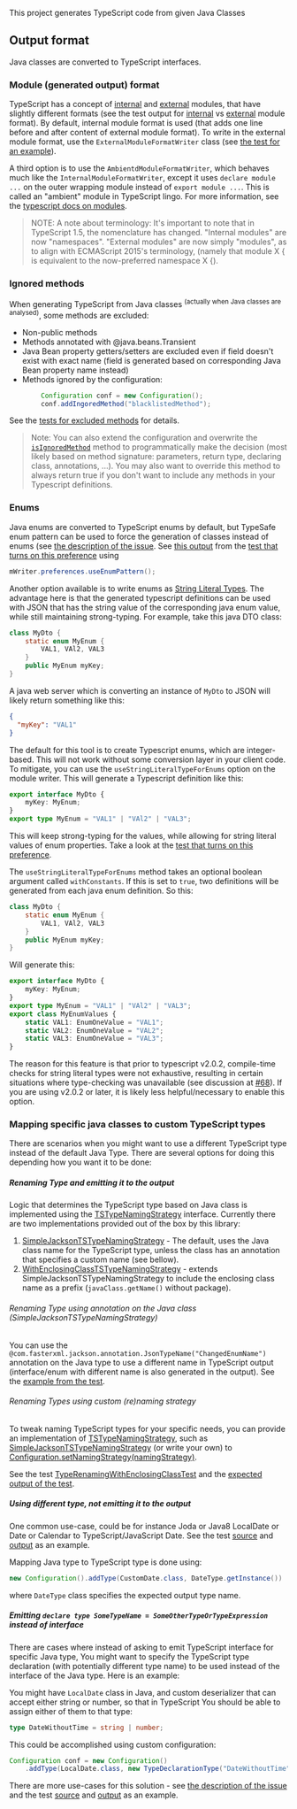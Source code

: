 This project generates TypeScript code from given Java Classes

## Output format
Java classes are converted to TypeScript interfaces.


### Module (generated output) format
TypeScript has a concept of [internal](http://www.typescriptlang.org/Handbook#modules) and [external](http://www.typescriptlang.org/Handbook#modules-going-external) modules, that have slightly different formats (see the test output for [internal](src/test/resources/java2typescript/jackson/module/DefinitionGeneratorTest.internalModuleFormat.d.ts) vs [external](src/test/resources/java2typescript/jackson/module/DefinitionGeneratorTest.externalModuleFormat.d.ts) module format). By default, internal module format is used (that adds one line before and after content of external module format). To write in the external module format, use the `ExternalModuleFormatWriter` class (see [the test for an example](src/test/java/java2typescript/jackson/module/DefinitionGeneratorTest.java#L85-L97)).

A third option is to use the `AmbientdModuleFormatWriter`, which behaves much like the `InternalModuleFormatWriter`, except it uses `declare module ...` on the outer wrapping module instead of `export module ...`. This is called an "ambient" module in TypeScript lingo. For more information, see the [typescript docs on modules](https://www.typescriptlang.org/docs/handbook/modules.html).

>NOTE: A note about terminology: It's important to note that in TypeScript 1.5, the nomenclature has changed. "Internal modules" are now "namespaces". "External modules" are now simply "modules", as to align with ECMAScript 2015's terminology, (namely that module X { is equivalent to the now-preferred namespace X {).

### Ignored methods
When generating TypeScript from Java classes <sup>(actually when Java classes are analysed)</sup>, some methods are excluded:
* Non-public methods
* Methods annotated with @java.beans.Transient
* Java Bean property getters/setters are excluded even if field doesn't exist with exact name (field is generated based on corresponding Java Bean property name instead)
* Methods ignored by the configuration:

```Java
		Configuration conf = new Configuration();
		conf.addIngoredMethod("blacklistedMethod");
```

See the [tests for excluded methods](src/test/java/java2typescript/jackson/module/ExcludedMethodsTest.java#L33-L65) for details.

> Note: You can also extend the configuration and overwrite the [`isIgnoredMethod`](src/main/java/java2typescript/jackson/module/Configuration.java#L44-L49) method to programmatically make the decision (most likely based on method signature: parameters, return type, declaring class, annotations, ...). You may also want to override this method to always return true if you don't want to include any methods in your Typescript definitions.


### Enums
Java enums are converted to TypeScript enums by default,
but TypeSafe enum pattern can be used to force the generation of classes instead of enums (see [the description of the issue](https://github.com/raphaeljolivet/java2typescript/issues/13).
See [this output](src/test/resources/java2typescript/jackson/module/WriterPreferencesTest.enumToEnumPattern.d.ts) from the [test that turns on this preference](src/test/java/java2typescript/jackson/module/WriterPreferencesTest.java#L49) using

```Java
mWriter.preferences.useEnumPattern();
```

Another option available is to write enums as [String Literal Types](https://www.typescriptlang.org/docs/handbook/advanced-types.html#string-literal-types).
The advantage here is that the generated typescript definitions can be used with JSON that has the string value of the corresponding java enum value, while still maintaining
strong-typing. For example, take this java DTO class:

```java
class MyDto {
    static enum MyEnum {
        VAL1, VAl2, VAL3
    }
    public MyEnum myKey;
}

```

A java web server which is converting an instance of `MyDto` to JSON will likely return something like this:

```json
{
  "myKey": "VAL1"
}
```

The default for this tool is to create Typescript enums, which are integer-based. This will not work without some
conversion layer in your client code. To mitigate, you can use the `useStringLiteralTypeForEnums` option on the module
writer. This will generate a Typescript definition like this:

```TypeScript
export interface MyDto {
    myKey: MyEnum;
}
export type MyEnum = "VAL1" | "VAl2" | "VAL3";
```

This will keep strong-typing for the values, while allowing for string literal values of enum properties. Take a look at
the [test that turns on this preference](src/test/java/java2typescript/jackson/module/WriterPreferencesTest.java#L67).

The `useStringLiteralTypeForEnums` method takes an optional boolean argument called `withConstants`. If this is set to `true`, two definitions will be generated from each java enum definition. So this:

```Java
class MyDto {
    static enum MyEnum {
        VAL1, VAl2, VAL3
    }
    public MyEnum myKey;
}
```

Will generate this:

```TypeScript
export interface MyDto {
    myKey: MyEnum;
}
export type MyEnum = "VAL1" | "VAl2" | "VAL3";
export class MyEnumValues {
    static VAL1: EnumOneValue = "VAL1";
    static VAL2: EnumOneValue = "VAL2";
    static VAL3: EnumOneValue = "VAL3";
}
```

The reason for this feature is that prior to typescript v2.0.2, compile-time checks for string literal types were not exhaustive, resulting in certain situations where type-checking was unavailable (see discussion at [#68](https://github.com/raphaeljolivet/java2typescript/issues/68)). If you are using v2.0.2 or later, it is likely less helpful/necessary to enable this option.


### Mapping specific java classes to custom TypeScript types
There are scenarios when you might want to use a different TypeScript type instead of the default Java Type. There are several options for doing this depending how you want it to be done:

##### Renaming Type and emitting it to the output
Logic that determines the TypeScript type based on Java class is implemented using the [TSTypeNamingStrategy](src/main/java/java2typescript/jackson/module/conf/typename/TSTypeNamingStrategy.java) interface. Currently there are two implementations provided out of the box by this library:
1. [SimpleJacksonTSTypeNamingStrategy](src/main/java/java2typescript/jackson/module/conf/typename/SimpleJacksonTSTypeNamingStrategy.java) - The default, uses the Java class name for the TypeScript type, unless the class has an annotation that specifies a custom name (see bellow).
1. [WithEnclosingClassTSTypeNamingStrategy](jackson/module/conf/typename/WithEnclosingClassTSTypeNamingStrategy.java) - extends SimpleJacksonTSTypeNamingStrategy to include the enclosing class name as a prefix (`javaClass.getName()` without package).

###### Renaming Type using annotation on the Java class (SimpleJacksonTSTypeNamingStrategy)
You can use the `@com.fasterxml.jackson.annotation.JsonTypeName("ChangedEnumName")` annotation on the Java type to use a different name in TypeScript output (interface/enum with different name is also generated in the output).
See the [example from the test](src/test/java/java2typescript/jackson/module/DefinitionGeneratorTest.java#L37).

###### Renaming Types using custom (re)naming strategy
To tweak naming TypeScript types for your specific needs, you can provide an implementation of [TSTypeNamingStrategy](src/main/java/java2typescript/jackson/module/conf/typename/TSTypeNamingStrategy.java), such as [SimpleJacksonTSTypeNamingStrategy](src/main/java/java2typescript/jackson/module/conf/typename/SimpleJacksonTSTypeNamingStrategy.java) (or write your own) to [Configuration.setNamingStrategy(namingStrategy)](src/main/java/java2typescript/jackson/module/Configuration.java#L61).

See the test [TypeRenamingWithEnclosingClassTest](src/test/java/java2typescript/jackson/module/TypeRenamingWithEnclosingClassTest.java#L34) and the [expected output of the test](src/test/resources/java2typescript/jackson/module/TypeRenamingWithEnclosingClassTest.twoClassesWithSameName.d.ts#L1).


##### Using different type, not emitting it to the output
One common use-case, could be for instance Joda or Java8 LocalDate or Date or Calendar to TypeScript/JavaScript Date.
See the test [source](src/test/java/java2typescript/jackson/module/CustomTypeDefinitionGeneratorTest.java#L57) and [output](src/test/resources/java2typescript/jackson/module/CustomTypeDefinitionGeneratorTest.classWithCustomTypeFields.d.ts) as an example.

Mapping Java type to TypeScript type is done using:

```Java
new Configuration().addType(CustomDate.class, DateType.getInstance())
```

where `DateType` class specifies the expected output type name.


##### Emitting `declare type SomeTypeName = SomeOtherTypeOrTypeExpression` instead of interface
There are cases where instead of asking to emit TypeScript interface for specific Java type,
You might want to specify the TypeScript type declaration
(with potentially different type name)
to be used instead of the interface of the Java type. Here is an example:

You might have `LocalDate` class in Java, and custom deserializer that can accept either string or number, so that in TypeScript You should be able to assign either of them to that type:
```TypeScript
type DateWithoutTime = string | number;
```
This could be accomplished using custom configuration:
```Java
Configuration conf = new Configuration()
	.addType(LocalDate.class, new TypeDeclarationType("DateWithoutTime", "string | number"));
```
There are more use-cases for this solution - see
[the description of the issue](https://github.com/raphaeljolivet/java2typescript/issues/76)
and the test [source](src/test/java/java2typescript/jackson/module/CustomTypeDefinitionGeneratorTest.java#L82)
and [output](src/test/resources/java2typescript/jackson/module/CustomTypeDefinitionGeneratorTest.classWithCustomTypeFields.d.ts) as an example.
